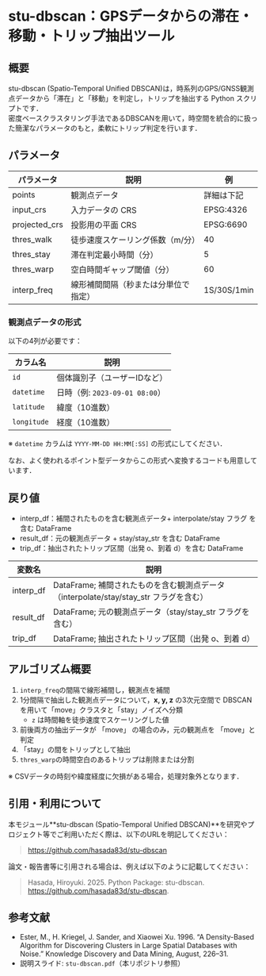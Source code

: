 # stu-dbscan：GPSデータからの滞在・移動・トリップ抽出ツール

## 概要

stu-dbscan (Spatio-Temporal Unified DBSCAN)は，時系列のGPS/GNSS観測点データから「滞在」と「移動」を判定し，トリップを抽出する Python スクリプトです．  
密度ベースクラスタリング手法であるDBSCANを用いて，時空間を統合的に扱った簡潔なパラメータのもと，柔軟にトリップ判定を行います．

## パラメータ

| パラメータ       | 説明                                                 | 例          |
|------------------|------------------------------------------------------|-------------|
| points           | 観測点データ                                        | 詳細は下記  |
| input_crs        | 入力データの CRS                                     | EPSG:4326   |
| projected_crs    | 投影用の平面 CRS                                     | EPSG:6690   |
| thres_walk       | 徒歩速度スケーリング係数（m/分）                     | 40          |
| thres_stay       | 滞在判定最小時間（分）                               | 5           |
| thres_warp       | 空白時間ギャップ閾値（分）                           | 60          |
| interp_freq      | 線形補間間隔（秒または分単位で指定）                  | 1S/30S/1min |

### 観測点データの形式

以下の4列が必要です：

| カラム名   | 説明                     |
|------------|--------------------------|
| `id`       | 個体識別子（ユーザーIDなど） |
| `datetime` | 日時（例: `2023-09-01 08:00`） |
| `latitude` | 緯度（10進数）            |
| `longitude`| 経度（10進数）            |

※ `datetime` カラムは `YYYY-MM-DD HH:MM[:SS]` の形式にしてください．

なお、よく使われるポイント型データからこの形式へ変換するコードも用意しています．

## 戻り値
- interp_df：補間されたものを含む観測点データ+ interpolate/stay フラグ を含む DataFrame
- result_df：元の観測点データ + stay/stay_str を含む DataFrame
- trip_df：抽出されたトリップ区間（出発 o、到着 d）を含む DataFrame

| 変数名      | 説明                                      |
|-------------|-------------------------------------------|
| interp_df   | DataFrame; 補間されたものを含む観測点データ（interpolate/stay/stay_str フラグを含む）      |
| result_df   | DataFrame; 元の観測点データ（stay/stay_str フラグを含む）                |
| trip_df     | DataFrame; 抽出されたトリップ区間（出発 o、到着 d）                      |




## アルゴリズム概要

1. `interp_freq`の間隔で線形補間し，観測点を補間
2. 1分間隔で抽出した観測点データについて，**x, y, z** の3次元空間で DBSCAN を用いて「move」クラスタと「stay」ノイズへ分類
   - `z` は時間軸を徒歩速度でスケーリングした値
3. 前後両方の抽出データが 「move」 の場合のみ，元の観測点を 「move」と判定
4. 「stay」の間をトリップとして抽出
5. `thres_warp`の時間空白のあるトリップは削除または分割

※ CSVデータの時刻や緯度経度に欠損がある場合，処理対象外となります．

## 引用・利用について

本モジュール**stu-dbscan (Spatio-Temporal Unified DBSCAN)**を研究やプロジェクト等でご利用いただく際は、以下のURLを明記してください：

> https://github.com/hasada83d/stu-dbscan

論文・報告書等に引用される場合は、例えば以下のように記載してください：

> Hasada, Hiroyuki. 2025. Python Package: stu-dbscan. https://github.com/hasada83d/stu-dbscan.

## 参考文献

- Ester, M., H. Kriegel, J. Sander, and Xiaowei Xu. 1996. “A Density-Based Algorithm for Discovering Clusters in Large Spatial Databases with Noise.” Knowledge Discovery and Data Mining, August, 226–31.
- 説明スライド: `stu-dbscan.pdf`（本リポジトリ参照）
